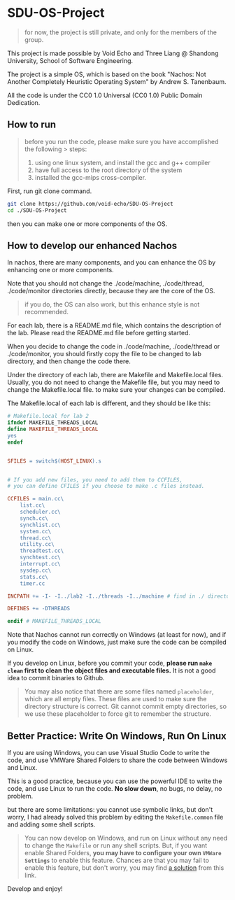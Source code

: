 # SDU-OS-Project

> for now, the project is still private, and only for the members of the group.

This project is made possible by Void Echo and Three Liang @ Shandong University, School of Software Engineering.

The project is a simple OS, which is based on the book "Nachos: Not Another Completely Heuristic Operating System" by Andrew S. Tanenbaum.

All the code is under the CC0 1.0 Universal (CC0 1.0) Public Domain Dedication.

## How to run

> before you run the code, please make sure you have accomplished the following > steps:
> 
> 1. using one linux system, and install the gcc and g++ compiler
> 2. have full access to the root directory of the system
> 3. installed the gcc-mips cross-compiler.


First, run git clone command.

```bash
git clone https://github.com/void-echo/SDU-OS-Project
cd ./SDU-OS-Project
```

then you can make one or more components of the OS.


## How to develop our enhanced Nachos

In nachos, there are many components, and you can enhance the OS by enhancing one or more components.

Note that you should not change the ./code/machine, ./code/thread, ./code/monitor directories directly, because they are the core of the OS.

> if you do, the OS can also work, but this enhance style is not recommended.

For each lab, there is a README.md file, which contains the description of the lab. Please read the README.md file before getting started.

When you decide to change the code in ./code/machine, ./code/thread or ./code/monitor, you should firstly copy the file to be changed to lab directory, and then change the code there.

Under the directory of each lab, there are Makefile and Makefile.local files. Usually, you do not need to change the Makefile file, but you may need to change the Makefile.local file. to make sure your changes can be compiled.

The Makefile.local of each lab is different, and they should be like this:

```makefile
# Makefile.local for lab 2
ifndef MAKEFILE_THREADS_LOCAL
define MAKEFILE_THREADS_LOCAL
yes
endef


SFILES = switch$(HOST_LINUX).s


# If you add new files, you need to add them to CCFILES,
# you can define CFILES if you choose to make .c files instead.

CCFILES = main.cc\
	list.cc\
	scheduler.cc\
	synch.cc\
	synchlist.cc\
	system.cc\
	thread.cc\
	utility.cc\
	threadtest.cc\
	synchtest.cc\
	interrupt.cc\
	sysdep.cc\
	stats.cc\
	timer.cc

INCPATH += -I- -I../lab2 -I../threads -I../machine # find in ./ directory, if not found, find in ../threads, etc. Usually, this line is the only line you need to change.

DEFINES += -DTHREADS

endif # MAKEFILE_THREADS_LOCAL
```

Note that Nachos cannot run correctly on Windows (at least for now), and if you modify the code on Windows, just make sure the code can be compiled on Linux.

If you develop on Linux, before you commit your code, **please run `make clean` first to clean the object files and executable files.** It is not a good idea to commit binaries to Github.

> You may also notice that there are some files named `placeholder`, which are all empty files. These files are used to make sure the directory structure is correct. Git cannot commit empty directories, so we use these placeholder to force git to remember the structure.

## Better Practice: Write On Windows, Run On Linux

If you are using Windows, you can use Visual Studio Code to write the code, and use VMWare Shared Folders to share the code between Windows and Linux.

This is a good practice, because you can use the powerful IDE to write the code, and use Linux to run the code. **No slow down**, no bugs, no delay, no problem.

but there are some limitations: you cannot use symbolic links, but don't worry, I had already solved this problem by editing the `Makefile.common` file and adding some shell scripts.

> You can now develop on Windows, and run on Linux without any need to change the `Makefile` or run any shell scripts. But, if you want enable Shared Folders, **you may have to configure your own `VMWare Settings`** to enable this feature. Chances are that you may fail to enable this feature, but don't worry, you may find [a solution](https://askubuntu.com/questions/1239726/windows-host-shared-folder-in-ubuntu-20-04) from this link.

Develop and enjoy!